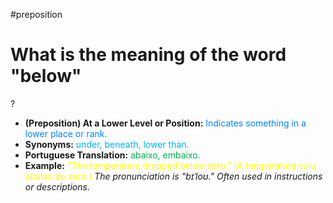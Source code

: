 #preposition

# What is the meaning of the word "below"
?
* **(Preposition) At a Lower Level or Position:** <span style="color:rgb(0, 132, 255)">Indicates something in a lower place or rank.</span>
* **Synonyms:** <span style="color:rgb(0, 176, 240)">under, beneath, lower than.</span>
* **Portuguese Translation:** <span style="color:rgb(0, 176, 80)">abaixo, embaixo.</span>
* **Example:** <span style="color:rgb(255, 255, 0)">"The temperature dropped below zero." (A temperatura caiu abaixo de zero.)</span>
*The pronunciation is "bɪˈloʊ." Often used in instructions or descriptions.*
<!--SR:!2025-07-05,3,250-->